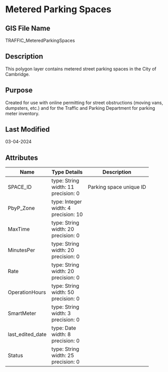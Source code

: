 # Metered Parking Spaces
## GIS File Name
TRAFFIC_MeteredParkingSpaces
## Description
<DIV STYLE="text-align:Left;"><DIV><DIV><P><SPAN>This polygon layer contains metered street parking spaces in the City of Cambridge.</SPAN></P></DIV></DIV></DIV>

## Purpose
Created for use with online permitting for street obstructions (moving vans, dumpsters, etc.) and for the Traffic and Parking Department for parking meter inventory.
## Last Modified
03-04-2024
## Attributes
|Name|Type Details|Description|
|----|------------|-----------|
|SPACE_ID|type: String<br/>width: 11<br/>precision: 0|Parking space unique ID|
|PbyP_Zone|type: Integer<br/>width: 4<br/>precision: 10||
|MaxTime|type: String<br/>width: 20<br/>precision: 0||
|MinutesPer|type: String<br/>width: 20<br/>precision: 0||
|Rate|type: String<br/>width: 20<br/>precision: 0||
|OperationHours|type: String<br/>width: 50<br/>precision: 0||
|SmartMeter|type: String<br/>width: 3<br/>precision: 0||
|last_edited_date|type: Date<br/>width: 8<br/>precision: 0||
|Status|type: String<br/>width: 25<br/>precision: 0||
